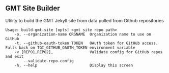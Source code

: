 ## GMT Site Builder
Utility to build the GMT Jekyll site from data pulled from Github repositories

    Usage: build-gmt-site [opts] <gmt site repo path>
        -o, --organization-name ORGNAME  Organization name to use on GitHub
        -t, --github-oauth-token TOKEN   OAuth token for GitHub access. Falls back on TGI_GITHUB_OAUTH_TOKEN environment variable
        -v [REPO1,REPO2],                Validate config for GitHub repos and exit
            --validate-repo-config
        -h, --help                       Display this screen
